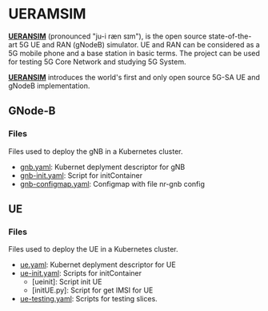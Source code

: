# UERAMSIM

[**UERANSIM**](https://github.com/aligungr/UERANSIM) (pronounced "ju-i ræn sɪm"), is the open source state-of-the-art 5G UE and RAN (gNodeB) simulator. UE and RAN can be considered as a 5G mobile phone and a base station in basic terms. The project can be used for testing 5G Core Network and studying 5G System.

[**UERANSIM**](https://github.com/aligungr/UERANSIM)  introduces the world's first and only open source 5G-SA UE and gNodeB implementation.


## GNode-B


### Files
Files used to deploy the gNB in a Kubernetes cluster.

- [gnb.yaml](gnb.yaml): Kubernet deplyment descriptor for gNB
- [gnb-init.yaml](gnb-init.yaml): Script for initContainer
- [gnb-configmap.yaml](gnb-configmap.yaml): Configmap with file nr-gnb config

## UE

### Files
Files used to deploy the UE in a Kubernetes cluster.

- [ue.yaml](ue.yaml): Kubernet deplyment descriptor for UE
- [ue-init.yaml](ue-init.yaml): Scripts for initContainer
  - [ueinit]: Script init UE                
  - [initUE.py]: Script for get IMSI for UE
- [ue-testing.yaml](ue-testing.yaml): Scripts for testing slices.